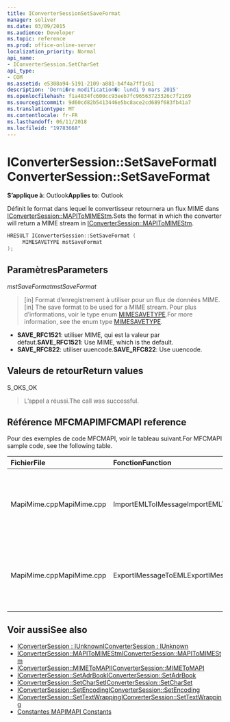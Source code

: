 ```yaml
---
title: IConverterSessionSetSaveFormat
manager: soliver
ms.date: 03/09/2015
ms.audience: Developer
ms.topic: reference
ms.prod: office-online-server
localization_priority: Normal
api_name:
- IConverterSession.SetCharSet
api_type:
- COM
ms.assetid: e5308a94-5191-2109-a881-b4f4a7ff1c61
description: 'Derni�re modification�: lundi 9 mars 2015'
ms.openlocfilehash: f1a4834fc600cc93eeb7fc96563723326c7f2169
ms.sourcegitcommit: 9d60cd82b5413446e5bc8ace2cd689f683fb41a7
ms.translationtype: MT
ms.contentlocale: fr-FR
ms.lasthandoff: 06/11/2018
ms.locfileid: "19783668"
---
```

# <a name="iconvertersessionsetsaveformat"></a><span data-ttu-id="baeb0-103">IConverterSession::SetSaveFormat</span><span class="sxs-lookup"><span data-stu-id="baeb0-103">IConverterSession::SetSaveFormat</span></span>

<span data-ttu-id="baeb0-104">**S’applique à**: Outlook</span><span class="sxs-lookup"><span data-stu-id="baeb0-104">**Applies to**: Outlook</span></span> 
  
<span data-ttu-id="baeb0-105">Définit le format dans lequel le convertisseur retournera un flux MIME dans [IConverterSession::MAPIToMIMEStm](iconvertersession-mapitomimestm.md).</span><span class="sxs-lookup"><span data-stu-id="baeb0-105">Sets the format in which the converter will return a MIME stream in [IConverterSession::MAPIToMIMEStm](iconvertersession-mapitomimestm.md).</span></span>
  
```cpp
HRESULT IConverterSession::SetSaveFormat ( 
     MIMESAVETYPE mstSaveFormat 
);
```

## <a name="parameters"></a><span data-ttu-id="baeb0-106">Paramètres</span><span class="sxs-lookup"><span data-stu-id="baeb0-106">Parameters</span></span>

<span data-ttu-id="baeb0-107">_mstSaveFormat_</span><span class="sxs-lookup"><span data-stu-id="baeb0-107">_mstSaveFormat_</span></span>
  
> <span data-ttu-id="baeb0-108">[in] Format d’enregistrement à utiliser pour un flux de données MIME.</span><span class="sxs-lookup"><span data-stu-id="baeb0-108">[in] The save format to be used for a MIME stream.</span></span> <span data-ttu-id="baeb0-109">Pour plus d’informations, voir le type enum [MIMESAVETYPE](http://msdn.microsoft.com/fr-fr/library/ms715128%28VS.85%29.aspx).</span><span class="sxs-lookup"><span data-stu-id="baeb0-109">For more information, see the enum type [MIMESAVETYPE](http://msdn.microsoft.com/fr-fr/library/ms715128%28VS.85%29.aspx).</span></span>
    
  - <span data-ttu-id="baeb0-110">**SAVE_RFC1521**: utiliser MIME, qui est la valeur par défaut.</span><span class="sxs-lookup"><span data-stu-id="baeb0-110">**SAVE_RFC1521**: Use MIME, which is the default.</span></span>      
  - <span data-ttu-id="baeb0-111">**SAVE_RFC822**: utiliser uuencode.</span><span class="sxs-lookup"><span data-stu-id="baeb0-111">**SAVE_RFC822**: Use uuencode.</span></span>
    
## <a name="return-values"></a><span data-ttu-id="baeb0-112">Valeurs de retour</span><span class="sxs-lookup"><span data-stu-id="baeb0-112">Return values</span></span>

<span data-ttu-id="baeb0-113">S_OK</span><span class="sxs-lookup"><span data-stu-id="baeb0-113">S_OK</span></span>
  
> <span data-ttu-id="baeb0-114">L’appel a réussi.</span><span class="sxs-lookup"><span data-stu-id="baeb0-114">The call was successful.</span></span>
    
## <a name="mfcmapi-reference"></a><span data-ttu-id="baeb0-115">Référence MFCMAPI</span><span class="sxs-lookup"><span data-stu-id="baeb0-115">MFCMAPI reference</span></span>

<span data-ttu-id="baeb0-116">Pour des exemples de code MFCMAPI, voir le tableau suivant.</span><span class="sxs-lookup"><span data-stu-id="baeb0-116">For MFCMAPI sample code, see the following table.</span></span>
  
|<span data-ttu-id="baeb0-117">**Fichier**</span><span class="sxs-lookup"><span data-stu-id="baeb0-117">**File**</span></span>|<span data-ttu-id="baeb0-118">**Fonction**</span><span class="sxs-lookup"><span data-stu-id="baeb0-118">**Function**</span></span>|<span data-ttu-id="baeb0-119">**Commentaire**</span><span class="sxs-lookup"><span data-stu-id="baeb0-119">**Comment**</span></span>|
|:-----|:-----|:-----|
|<span data-ttu-id="baeb0-120">MapiMime.cpp</span><span class="sxs-lookup"><span data-stu-id="baeb0-120">MapiMime.cpp</span></span>  <br/> |<span data-ttu-id="baeb0-121">ImportEMLToIMessage</span><span class="sxs-lookup"><span data-stu-id="baeb0-121">ImportEMLToIMessage</span></span>  <br/> |<span data-ttu-id="baeb0-122">MFCMAPI utilise MimeToMAPI pour convertir un fichier EML à un message MAPI.</span><span class="sxs-lookup"><span data-stu-id="baeb0-122">MFCMAPI uses MimeToMAPI to convert an EML file to a MAPI message.</span></span>  <br/> |
|<span data-ttu-id="baeb0-123">MapiMime.cpp</span><span class="sxs-lookup"><span data-stu-id="baeb0-123">MapiMime.cpp</span></span>  <br/> |<span data-ttu-id="baeb0-124">ExportIMessageToEML</span><span class="sxs-lookup"><span data-stu-id="baeb0-124">ExportIMessageToEML</span></span>  <br/> |<span data-ttu-id="baeb0-125">MFCMAPI utilise MAPIToMIMEStm pour convertir un message MAPI dans un fichier EML.</span><span class="sxs-lookup"><span data-stu-id="baeb0-125">MFCMAPI uses MAPIToMIMEStm to convert a MAPI message to an EML file.</span></span>  <br/> |
   
## <a name="see-also"></a><span data-ttu-id="baeb0-126">Voir aussi</span><span class="sxs-lookup"><span data-stu-id="baeb0-126">See also</span></span>

- [<span data-ttu-id="baeb0-127">IConverterSession : IUnknown</span><span class="sxs-lookup"><span data-stu-id="baeb0-127">IConverterSession : IUnknown</span></span>](iconvertersessioniunknown.md)
- [<span data-ttu-id="baeb0-128">IConverterSession::MAPIToMIMEStm</span><span class="sxs-lookup"><span data-stu-id="baeb0-128">IConverterSession::MAPIToMIMEStm</span></span>](iconvertersession-mapitomimestm.md)
- [<span data-ttu-id="baeb0-129">IConverterSession::MIMEToMAPI</span><span class="sxs-lookup"><span data-stu-id="baeb0-129">IConverterSession::MIMEToMAPI</span></span>](iconvertersession-mimetomapi.md)
- [<span data-ttu-id="baeb0-130">IConverterSession::SetAdrBook</span><span class="sxs-lookup"><span data-stu-id="baeb0-130">IConverterSession::SetAdrBook</span></span>](iconvertersession-setadrbook.md)
- [<span data-ttu-id="baeb0-131">IConverterSession::SetCharSet</span><span class="sxs-lookup"><span data-stu-id="baeb0-131">IConverterSession::SetCharSet</span></span>](iconvertersession-setcharset.md)
- [<span data-ttu-id="baeb0-132">IConverterSession::SetEncoding</span><span class="sxs-lookup"><span data-stu-id="baeb0-132">IConverterSession::SetEncoding</span></span>](iconvertersession-setencoding.md)
- [<span data-ttu-id="baeb0-133">IConverterSession::SetTextWrapping</span><span class="sxs-lookup"><span data-stu-id="baeb0-133">IConverterSession::SetTextWrapping</span></span>](iconvertersession-settextwrapping.md)
- [<span data-ttu-id="baeb0-134">Constantes MAPI</span><span class="sxs-lookup"><span data-stu-id="baeb0-134">MAPI Constants</span></span>](mapi-constants.md)

